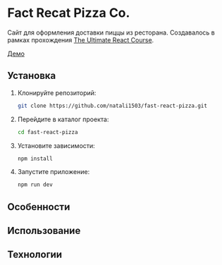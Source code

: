 # Fact Recat Pizza Co.

Сайт для оформления доставки пиццы из ресторана.
Создавалось в рамках прохождения [The Ultimate React Course](https://www.udemy.com/course/the-ultimate-react-course/).

[Демо](https://natali1503.github.io/fast-react-pizza/)

## Установка

1. Клонируйте репозиторий:

   ```bash
   git clone https://github.com/natali1503/fast-react-pizza.git
   ```

2. Перейдите в каталог проекта:

   ```bash
   cd fast-react-pizza
   ```

3. Установите зависимости:

   ```bash
   npm install
   ```

4. Запустите приложение:

   ```bash
   npm run dev
   ```

## Особенности

## Использование

## Технологии
